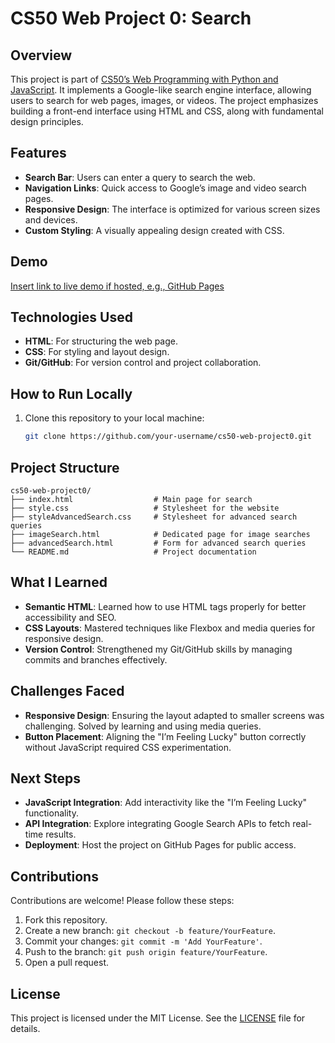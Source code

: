 # CS50 Web Project 0: Search

## Overview

This project is part of [CS50’s Web Programming with Python and JavaScript](https://cs50.harvard.edu/web/2020/). It implements a Google-like search engine interface, allowing users to search for web pages, images, or videos. The project emphasizes building a front-end interface using HTML and CSS, along with fundamental design principles.

## Features

- **Search Bar**: Users can enter a query to search the web.
- **Navigation Links**: Quick access to Google’s image and video search pages.
- **Responsive Design**: The interface is optimized for various screen sizes and devices.
- **Custom Styling**: A visually appealing design created with CSS.

## Demo

[Insert link to live demo if hosted, e.g., GitHub Pages](#)

## Technologies Used

- **HTML**: For structuring the web page.
- **CSS**: For styling and layout design.
- **Git/GitHub**: For version control and project collaboration.

## How to Run Locally

1. Clone this repository to your local machine:
   ```bash
   git clone https://github.com/your-username/cs50-web-project0.git
   ```

## Project Structure

```
cs50-web-project0/
├── index.html                  # Main page for search
├── style.css                   # Stylesheet for the website
├── styleAdvancedSearch.css     # Stylesheet for advanced search queries
├── imageSearch.html            # Dedicated page for image searches
├── advancedSearch.html         # Form for advanced search queries
└── README.md                   # Project documentation
```

## What I Learned

- **Semantic HTML**: Learned how to use HTML tags properly for better accessibility and SEO.
- **CSS Layouts**: Mastered techniques like Flexbox and media queries for responsive design.
- **Version Control**: Strengthened my Git/GitHub skills by managing commits and branches effectively.

## Challenges Faced

- **Responsive Design**: Ensuring the layout adapted to smaller screens was challenging. Solved by learning and using media queries.
- **Button Placement**: Aligning the "I’m Feeling Lucky" button correctly without JavaScript required CSS experimentation.

## Next Steps

- **JavaScript Integration**: Add interactivity like the "I’m Feeling Lucky" functionality.
- **API Integration**: Explore integrating Google Search APIs to fetch real-time results.
- **Deployment**: Host the project on GitHub Pages for public access.

## Contributions

Contributions are welcome! Please follow these steps:

1. Fork this repository.
2. Create a new branch: `git checkout -b feature/YourFeature`.
3. Commit your changes: `git commit -m 'Add YourFeature'`.
4. Push to the branch: `git push origin feature/YourFeature`.
5. Open a pull request.

## License

This project is licensed under the MIT License. See the [LICENSE](LICENSE) file for details.
